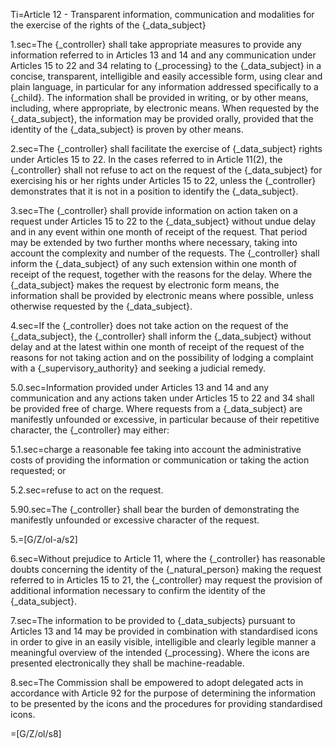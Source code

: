 Ti=Article 12 - Transparent information, communication and modalities for the exercise of the rights of the {_data_subject}

1.sec=The {_controller} shall take appropriate measures to provide any information referred to in Articles 13 and 14 and any communication under Articles 15 to 22 and 34 relating to {_processing} to the {_data_subject} in a concise, transparent, intelligible and easily accessible form, using clear and plain language, in particular for any information addressed specifically to a {_child}. The information shall be provided in writing, or by other means, including, where appropriate, by electronic means. When requested by the {_data_subject}, the information may be provided orally, provided that the identity of the {_data_subject} is proven by other means.

2.sec=The {_controller} shall facilitate the exercise of {_data_subject} rights under Articles 15 to 22. In the cases referred to in Article 11(2), the {_controller} shall not refuse to act on the request of the {_data_subject} for exercising his or her rights under Articles 15 to 22, unless the {_controller} demonstrates that it is not in a position to identify the {_data_subject}.

3.sec=The {_controller} shall provide information on action taken on a request under Articles 15 to 22 to the {_data_subject} without undue delay and in any event within one month of receipt of the request. That period may be extended by two further months where necessary, taking into account the complexity and number of the requests. The {_controller} shall inform the {_data_subject} of any such extension within one month of receipt of the request, together with the reasons for the delay. Where the {_data_subject} makes the request by electronic form means, the information shall be provided by electronic means where possible, unless otherwise requested by the {_data_subject}.

4.sec=If the {_controller} does not take action on the request of the {_data_subject}, the {_controller} shall inform the {_data_subject} without delay and at the latest within one month of receipt of the request of the reasons for not taking action and on the possibility of lodging a complaint with a {_supervisory_authority} and seeking a judicial remedy.

5.0.sec=Information provided under Articles 13 and 14 and any communication and any actions taken under Articles 15 to 22 and 34 shall be provided free of charge. Where requests from a {_data_subject} are manifestly unfounded or excessive, in particular because of their repetitive character, the {_controller} may either:

5.1.sec=charge a reasonable fee taking into account the administrative costs of providing the information or communication or taking the action requested; or

5.2.sec=refuse to act on the request.

5.90.sec=The {_controller} shall bear the burden of demonstrating the manifestly unfounded or excessive character of the request.

5.=[G/Z/ol-a/s2]

6.sec=Without prejudice to Article 11, where the {_controller} has reasonable doubts concerning the identity of the {_natural_person} making the request referred to in Articles 15 to 21, the {_controller} may request the provision of additional information necessary to confirm the identity of the {_data_subject}.

7.sec=The information to be provided to {_data_subjects} pursuant to Articles 13 and 14 may be provided in combination with standardised icons in order to give in an easily visible, intelligible and clearly legible manner a meaningful overview of the intended {_processing}. Where the icons are presented electronically they shall be machine-readable.

8.sec=The Commission shall be empowered to adopt delegated acts in accordance with Article 92 for the purpose of determining the information to be presented by the icons and the procedures for providing standardised icons.

=[G/Z/ol/s8]
